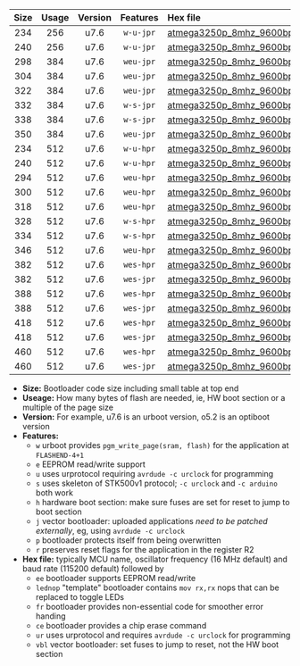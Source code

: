 |Size|Usage|Version|Features|Hex file|
|:-:|:-:|:-:|:-:|:--|
|234|256|u7.6|`w-u-jpr`|[atmega3250p_8mhz_9600bps_ur_vbl.hex](https://raw.githubusercontent.com/stefanrueger/urboot/main//atmega3250p_8mhz_9600bps_ur_vbl.hex)|
|240|256|u7.6|`w-u-jpr`|[atmega3250p_8mhz_9600bps_lednop_ur_vbl.hex](https://raw.githubusercontent.com/stefanrueger/urboot/main//atmega3250p_8mhz_9600bps_lednop_ur_vbl.hex)|
|298|384|u7.6|`weu-jpr`|[atmega3250p_8mhz_9600bps_ee_ur_vbl.hex](https://raw.githubusercontent.com/stefanrueger/urboot/main//atmega3250p_8mhz_9600bps_ee_ur_vbl.hex)|
|304|384|u7.6|`weu-jpr`|[atmega3250p_8mhz_9600bps_ee_lednop_ur_vbl.hex](https://raw.githubusercontent.com/stefanrueger/urboot/main//atmega3250p_8mhz_9600bps_ee_lednop_ur_vbl.hex)|
|322|384|u7.6|`weu-jpr`|[atmega3250p_8mhz_9600bps_ee_lednop_fr_ur_vbl.hex](https://raw.githubusercontent.com/stefanrueger/urboot/main//atmega3250p_8mhz_9600bps_ee_lednop_fr_ur_vbl.hex)|
|332|384|u7.6|`w-s-jpr`|[atmega3250p_8mhz_9600bps_vbl.hex](https://raw.githubusercontent.com/stefanrueger/urboot/main//atmega3250p_8mhz_9600bps_vbl.hex)|
|338|384|u7.6|`w-s-jpr`|[atmega3250p_8mhz_9600bps_lednop_vbl.hex](https://raw.githubusercontent.com/stefanrueger/urboot/main//atmega3250p_8mhz_9600bps_lednop_vbl.hex)|
|350|384|u7.6|`weu-jpr`|[atmega3250p_8mhz_9600bps_ee_lednop_fr_ce_ur_vbl.hex](https://raw.githubusercontent.com/stefanrueger/urboot/main//atmega3250p_8mhz_9600bps_ee_lednop_fr_ce_ur_vbl.hex)|
|234|512|u7.6|`w-u-hpr`|[atmega3250p_8mhz_9600bps_ur.hex](https://raw.githubusercontent.com/stefanrueger/urboot/main//atmega3250p_8mhz_9600bps_ur.hex)|
|240|512|u7.6|`w-u-hpr`|[atmega3250p_8mhz_9600bps_lednop_ur.hex](https://raw.githubusercontent.com/stefanrueger/urboot/main//atmega3250p_8mhz_9600bps_lednop_ur.hex)|
|294|512|u7.6|`weu-hpr`|[atmega3250p_8mhz_9600bps_ee_ur.hex](https://raw.githubusercontent.com/stefanrueger/urboot/main//atmega3250p_8mhz_9600bps_ee_ur.hex)|
|300|512|u7.6|`weu-hpr`|[atmega3250p_8mhz_9600bps_ee_lednop_ur.hex](https://raw.githubusercontent.com/stefanrueger/urboot/main//atmega3250p_8mhz_9600bps_ee_lednop_ur.hex)|
|318|512|u7.6|`weu-hpr`|[atmega3250p_8mhz_9600bps_ee_lednop_fr_ur.hex](https://raw.githubusercontent.com/stefanrueger/urboot/main//atmega3250p_8mhz_9600bps_ee_lednop_fr_ur.hex)|
|328|512|u7.6|`w-s-hpr`|[atmega3250p_8mhz_9600bps.hex](https://raw.githubusercontent.com/stefanrueger/urboot/main//atmega3250p_8mhz_9600bps.hex)|
|334|512|u7.6|`w-s-hpr`|[atmega3250p_8mhz_9600bps_lednop.hex](https://raw.githubusercontent.com/stefanrueger/urboot/main//atmega3250p_8mhz_9600bps_lednop.hex)|
|346|512|u7.6|`weu-hpr`|[atmega3250p_8mhz_9600bps_ee_lednop_fr_ce_ur.hex](https://raw.githubusercontent.com/stefanrueger/urboot/main//atmega3250p_8mhz_9600bps_ee_lednop_fr_ce_ur.hex)|
|382|512|u7.6|`wes-hpr`|[atmega3250p_8mhz_9600bps_ee.hex](https://raw.githubusercontent.com/stefanrueger/urboot/main//atmega3250p_8mhz_9600bps_ee.hex)|
|382|512|u7.6|`wes-jpr`|[atmega3250p_8mhz_9600bps_ee_vbl.hex](https://raw.githubusercontent.com/stefanrueger/urboot/main//atmega3250p_8mhz_9600bps_ee_vbl.hex)|
|388|512|u7.6|`wes-hpr`|[atmega3250p_8mhz_9600bps_ee_lednop.hex](https://raw.githubusercontent.com/stefanrueger/urboot/main//atmega3250p_8mhz_9600bps_ee_lednop.hex)|
|388|512|u7.6|`wes-jpr`|[atmega3250p_8mhz_9600bps_ee_lednop_vbl.hex](https://raw.githubusercontent.com/stefanrueger/urboot/main//atmega3250p_8mhz_9600bps_ee_lednop_vbl.hex)|
|418|512|u7.6|`wes-hpr`|[atmega3250p_8mhz_9600bps_ee_lednop_fr.hex](https://raw.githubusercontent.com/stefanrueger/urboot/main//atmega3250p_8mhz_9600bps_ee_lednop_fr.hex)|
|418|512|u7.6|`wes-jpr`|[atmega3250p_8mhz_9600bps_ee_lednop_fr_vbl.hex](https://raw.githubusercontent.com/stefanrueger/urboot/main//atmega3250p_8mhz_9600bps_ee_lednop_fr_vbl.hex)|
|460|512|u7.6|`wes-hpr`|[atmega3250p_8mhz_9600bps_ee_lednop_fr_ce.hex](https://raw.githubusercontent.com/stefanrueger/urboot/main//atmega3250p_8mhz_9600bps_ee_lednop_fr_ce.hex)|
|460|512|u7.6|`wes-jpr`|[atmega3250p_8mhz_9600bps_ee_lednop_fr_ce_vbl.hex](https://raw.githubusercontent.com/stefanrueger/urboot/main//atmega3250p_8mhz_9600bps_ee_lednop_fr_ce_vbl.hex)|

- **Size:** Bootloader code size including small table at top end
- **Useage:** How many bytes of flash are needed, ie, HW boot section or a multiple of the page size
- **Version:** For example, u7.6 is an urboot version, o5.2 is an optiboot version
- **Features:**
  + `w` urboot provides `pgm_write_page(sram, flash)` for the application at `FLASHEND-4+1`
  + `e` EEPROM read/write support
  + `u` uses urprotocol requiring `avrdude -c urclock` for programming
  + `s` uses skeleton of STK500v1 protocol; `-c urclock` and `-c arduino` both work
  + `h` hardware boot section: make sure fuses are set for reset to jump to boot section
  + `j` vector bootloader: uploaded applications *need to be patched externally*, eg, using `avrdude -c urclock`
  + `p` bootloader protects itself from being overwritten
  + `r` preserves reset flags for the application in the register R2
- **Hex file:** typically MCU name, oscillator frequency (16 MHz default) and baud rate (115200 default) followed by
  + `ee` bootloader supports EEPROM read/write
  + `lednop` "template" bootloader contains `mov rx,rx` nops that can be replaced to toggle LEDs
  + `fr` bootloader provides non-essential code for smoother error handing
  + `ce` bootloader provides a chip erase command
  + `ur` uses urprotocol and requires `avrdude -c urclock` for programming
  + `vbl` vector bootloader: set fuses to jump to reset, not the HW boot section
